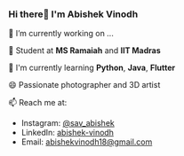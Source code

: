 ### Hi there👋 I'm Abishek Vinodh

 🔭 I’m currently working on ...
 
 🌱 Student at **MS Ramaiah** and **IIT Madras**
 
 👯 I'm currently learning **Python**, **Java**, **Flutter**
 
 😄 Passionate photographer and 3D artist
 
 📫 Reach me at:
 - Instagram: [@sav_abishek](https://www.instagram.com/sav_abishek)
 - LinkedIn: [abishek-vinodh](linkedin.com/in/abishek-vinodh-029329224)
 - Email: abishekvinodh18@gmail.com


